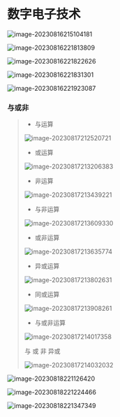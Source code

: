 # 数字电子技术

![image-20230816215104181](https://p.ipic.vip/ltr4s4.png)

![image-20230816221813809](https://p.ipic.vip/0bnbma.png)

![image-20230816221822626](https://p.ipic.vip/f9ggxb.png)

![image-20230816221831301](https://p.ipic.vip/qtn0ol.png)

![image-20230816221923087](https://p.ipic.vip/0m9etw.png)

### 与或非

> * 与运算
>
> ![image-20230817212520721](https://p.ipic.vip/hphese.png)
>
> * 或运算
>
> ![image-20230817213206383](https://p.ipic.vip/n7ip0z.png)
>
> * 非运算
>
> ![image-20230817213439221](https://p.ipic.vip/fenhw4.png)
>
> * 与非运算
>
> ![image-20230817213609330](https://p.ipic.vip/hjllji.png)
>
> * 或非运算
>
> ![image-20230817213635774](https://p.ipic.vip/wd10pe.png)
>
> * 异或运算
>
> ![image-20230817213802631](https://p.ipic.vip/pssp9b.png)
>
> * 同或运算
>
> ![image-20230817213908261](https://p.ipic.vip/c4hj5v.png)
>
> * 与或非运算
>
> ![image-20230817214017358](https://p.ipic.vip/prwn1h.png)
>
> 与 或 非 异或
>
> ![image-20230817214032032](https://p.ipic.vip/ip6lt9.png)
>
> 

![image-20230818221126420](https://p.ipic.vip/5o6fdv.png)

![image-20230818221224466](https://p.ipic.vip/yfs4ip.png)

![image-20230818221347349](https://p.ipic.vip/x4mqcj.png)